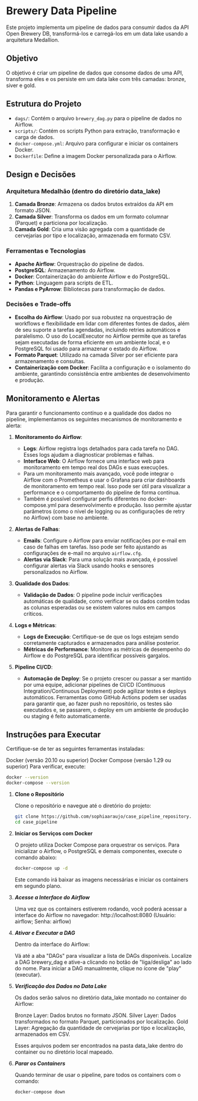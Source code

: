 # Brewery Data Pipeline

Este projeto implementa um pipeline de dados para consumir dados da API Open Brewery DB, transformá-los e carregá-los em um data lake usando a arquitetura Medallion.

## Objetivo

O objetivo é criar um pipeline de dados que consome dados de uma API, transforma eles e os persiste em um data lake com três camadas: bronze, siver e gold.

## Estrutura do Projeto

- `dags/`: Contém o arquivo `brewery_dag.py` para o pipeline de dados no Airflow.
- `scripts/`: Contém os scripts Python para extração, transformação e carga de dados.
- `docker-compose.yml`: Arquivo para configurar e iniciar os containers Docker.
- `Dockerfile`: Define a imagem Docker personalizada para o Airflow.

## Design e Decisões

### Arquitetura Medalhão (dentro do diretório data_lake)

1. **Camada Bronze**: Armazena os dados brutos extraídos da API em formato JSON.
2. **Camada Silver**: Transforma os dados em um formato columnar (Parquet) e particiona por localização.
3. **Camada Gold**: Cria uma visão agregada com a quantidade de cervejarias por tipo e localização, armazenada em formato CSV.

### Ferramentas e Tecnologias

- **Apache Airflow**: Orquestração do pipeline de dados.
- **PostgreSQL**: Armazenamento do Airflow.
- **Docker**: Containerização do ambiente Airflow e do PostgreSQL.
- **Python**: Linguagem para scripts de ETL.
- **Pandas e PyArrow**: Bibliotecas para transformação de dados.

### Decisões e Trade-offs

- **Escolha do Airflow**: Usado por sua robustez na orquestração de workflows e flexibilidade em lidar com diferentes fontes de dados, além de seu suporte a tarefas agendadas, incluindo retries automáticos e paralelismo. O uso do LocalExecutor no Airflow permite que as tarefas sejam executadas de forma eficiente em um ambiente local, e o PostgreSQL foi usado para armazenar o estado do Airflow.
- **Formato Parquet**: Utilizado na camada Silver por ser eficiente para armazenamento e consultas.
- **Containerização com Docker**: Facilita a configuração e o isolamento do ambiente, garantindo consistência entre ambientes de desenvolvimento e produção.

## Monitoramento e Alertas

Para garantir o funcionamento contínuo e a qualidade dos dados no pipeline, implementamos os seguintes mecanismos de monitoramento e alerta:

1. **Monitoramento do Airflow**:
   - **Logs**: Airflow registra logs detalhados para cada tarefa no DAG. Esses logs ajudam a diagnosticar problemas e falhas.
   - **Interface Web**: O Airflow fornece uma interface web para monitoramento em tempo real dos DAGs e suas execuções.
   - Para um monitoramento mais avançado, você pode integrar o Airflow com o Prometheus e usar o Grafana para criar dashboards de monitoramento em tempo real. Isso pode ser útil para visualizar a performance e o comportamento do pipeline de forma contínua.
   - Também é possível configurar perfis diferentes no docker-compose.yml para desenvolvimento e produção. Isso permite ajustar parâmetros (como o nível de logging ou as configurações de retry no Airflow) com base no ambiente.

2. **Alertas de Falhas**:
   - **Emails**: Configure o Airflow para enviar notificações por e-mail em caso de falhas em tarefas. Isso pode ser feito ajustando as configurações de e-mail no arquivo `airflow.cfg`.
   - **Alertas via Slack**: Para uma solução mais avançada, é possível configurar alertas via Slack usando hooks e sensores personalizados no Airflow.

3. **Qualidade dos Dados**:
   - **Validação de Dados**: O pipeline pode incluir verificações automáticas de qualidade, como verificar se os dados contêm todas as colunas esperadas ou se existem valores nulos em campos críticos.

4. **Logs e Métricas**:
   - **Logs de Execução**: Certifique-se de que os logs estejam sendo corretamente capturados e armazenados para análise posterior.
   - **Métricas de Performance**: Monitore as métricas de desempenho do Airflow e do PostgreSQL para identificar possíveis gargalos.

5. **Pipeline CI/CD**:
   - **Automação de Deploy**: Se o projeto crescer ou passar a ser mantido por uma equipe, adicionar pipelines de CI/CD (Continuous Integration/Continuous Deployment) pode agilizar testes e deploys automáticos. Ferramentas como GitHub Actions podem ser usadas para garantir que, ao fazer push no repositório, os testes são executados e, se passarem, o deploy em um ambiente de produção ou staging é feito automaticamente.

## Instruções para Executar

Certifique-se de ter as seguintes ferramentas instaladas:

Docker (versão 20.10 ou superior)
Docker Compose (versão 1.29 ou superior)
Para verificar, execute:
```bash
docker --version
docker-compose --version 
```

1. **Clone o Repositório**

   Clone o repositório e navegue até o diretório do projeto:

   ```bash
   git clone https://github.com/sophiaaraujo/case_pipeline_repository.git
   cd case_pipeline
   ```

2. **Iniciar os Serviços com Docker**

   O projeto utiliza Docker Compose para orquestrar os serviços. Para inicializar o Airflow, o PostgreSQL e demais componentes, execute o comando abaixo:
   ```bash
   docker-compose up -d
   ```
   Este comando irá baixar as imagens necessárias e iniciar os containers em segundo plano.

3. ***Acesse a Interface do Airflow***

   Uma vez que os containers estiverem rodando, você poderá acessar a interface do Airflow no navegador:
   http://localhost:8080   (Usuário: airflow; Senha: airflow)

4. ***Ativar e Executar a DAG***

   Dentro da interface do Airflow:

   Vá até a aba "DAGs" para visualizar a lista de DAGs disponíveis.
   Localize a DAG brewery_dag e ative-a clicando no botão de "liga/desliga" ao lado do nome.
   Para iniciar a DAG manualmente, clique no ícone de "play" (executar).

5. ***Verificação dos Dados no Data Lake***

   Os dados serão salvos no diretório data_lake montado no container do Airflow:

   Bronze Layer: Dados brutos no formato JSON.
   Silver Layer: Dados transformados no formato Parquet, particionados por localização.
   Gold Layer: Agregação da quantidade de cervejarias por tipo e localização, armazenados em CSV.

   Esses arquivos podem ser encontrados na pasta data_lake dentro do container ou no diretório local mapeado.

6. ***Parar os Containers***

   Quando terminar de usar o pipeline, pare todos os containers com o comando:
   ```bash
   docker-compose down
   ```